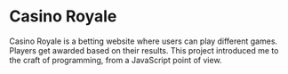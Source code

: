 # Casino Royale

Casino Royale is a betting website where users can play different games. Players get awarded based on their results. This project introduced me to the craft of programming, from a JavaScript point of view.